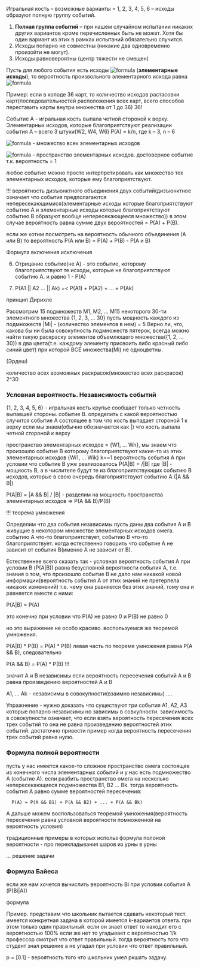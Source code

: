 Игральная кость – возможные варианты = 1, 2, 3, 4, 5, 6 – исходы образуют полную группу событий.

1.	**Полная группа событий** – при нашем случайном испытании никаких других вариантов кроме перечисленных быть не может. Хотя бы один вариант из этих в рамках испытаний обязательно случится.
2.	Исходы попарно не совместны (никакие два одновременно произойти не могут).
3.	Исходы равновероятны (центр тяжести не смещен)

Пусть для любого события есть исходы ![formula](http://latex.codecogs.com/gif.latex?\dpi{150}&space;\large&space;\omega_1&space;,&space;\omega_2&space;,&space;...&space;,&space;\omega_n) (**элементарные исходы**), то вероятность произвольного элементарного исхода равна ![formula](http://latex.codecogs.com/gif.latex?\dpi{120}&space;\large&space;P(\omega_i)&space;=&space;\frac{1}{n})

Пример: если в колоде 36 карт, то количество исходов растасовки карт(последовательностей расположения всех карт, всего способов переставить карты внутри множества от 1 до 36) 36!  

Событие А - игральная кость выпала четной стороной к верху.
Элементарных исходов, которые благоприятствуют реализации события А – всего 3 штуки(W2, W4, W6)
P(A) = k/n, где k – 3, n – 6

![formula](http://latex.codecogs.com/gif.latex?\dpi{120}&space;\large&space;\Omega&space;=&space;\left&space;\{\omega_1,&space;\omega_2,...,\omega_n&space;\right\}) - множество всех элементарных исходов

![formula](http://latex.codecogs.com/gif.latex?\dpi{120}&space;\large&space;P(\Omega)&space;=&space;1) - пространство элементарных исходов. достоверное событие т.к. вероятность = 1

любое событие можно просто интерпретировать как множество тех элементарных исходов, которые ему благоприятствуют.

!!! вероятность дизъюнктного объединения двух событий(дизъюнктное означает что события предполагаются непересекающимися(элементарные исходы которые благоприятствуют событию А и элементарные исходы которые благоприятствуют событию В образуют вообще непересекающееся множество)) в этом случае вероятность равна сумме двух вероятностей = P(A) + P(B).

если же хотим посмотреть на вероятность обычного объединения (А или В) то вероятность P(A или В) = P(A) + P(B) - P(A и B)

Формула включения исключения

6. Отрицание событие(не А) - это событие, которому благоприятствуют те исходы, которые не благоприятствуют событию А.
и равно 1 - Р(А)

7. P(A1 || A2 ... || Ak) =< P(A1) + P(A2) + ... + P(Ak)

принцип Дирихле

Рассмотрим 15 подмножеств М1, М2, ... М15 некоторого 30-ти элементного множества {1, 2, 3, ... 30}
пусть мощность каждого из подмножеств |Mi| - (количество элементов в нем) = 5 
Верно ли, что, какова бы ни была совокупность подмножеств пятерок, всегда можно найти такую раскраску элементов объемлющего множества({1, 2, ... 30}) в два цвета(т.е. каждому элементу присвоить либо красный либо синий цвет) при которой ВСЕ множества(Mi) не одноцветны.

(Эрдеш)

количество всех возможных раскрасок(множество всех раскрасок) 2^30

### Условная вероятность. Независимость событий  
{1, 2, 3, 4, 5, 6} - игральная кость
крупье сообщает только четность выпавшей стороны. событие В.
определить с какой вероятностью случится событие А состоящее в том что кость выпадает стороной 1 к верху если мы знаем(обычно обозначается как |) что кость выпала четной стороной к верху

пространство элементарных исходов = {W1, ... Wn}, мы знаем что произошло событие B которому благоприятствуют какие-то из этих элементарных исходов {Wi1, ... Wik} k>=1
вероятность события А при условии что событие В уже реализовалось P(A|B) = /|B| где |B| - мощность В, а в числителе будут те из благоприятствующих событию В исходов, которые в свою очередь благоприятствуют событию А (|A && B|)

P(A|B) = |A && B| / |B| - разделим на мощность пространства элементарных исходов => P(A && B)/P(B)

!!! теорема умножения

Определим что два события независимы
пусть даны два события А и В живущие в некотором множестве элементарных исходов омега. событию А что-то благоприятствует, событию В что-то благоприятствует. когда естественно говорить что событие А не зависит от события В(именно А не зависит от В).

Естественнее всего сказать так - условная вероятность события А при условии В (P(A|B)) равна безусловной вероятности события А, т.е. знания о том, что произошло событие В не дало нам никакой новой информации(вероятность события А от этих знаний не претерпела никаких изменений) т.е. чему она равняется без этих знаний, тому она и равняется вместе с ними:

P(A|B) = P(A)

это конечно при условии что P(A) не равно 0 и P(B) не равно 0

но это выражение не особо красиво. воспользуемся же теоремой умножения.

P(A|B) * P(B) = P(A) * P(B) 
левая часть по теореме умножения равна P(A && B), следовательно

P(A && B) = P(A) * P(B) !!!

значит А и В независимы если вероятность пересечения событий А и В равна произведению вероятностей А и В


A1, ... Ak - независимы в совокупности(взаимно независимы) ....

Упражнение - нужно доказать что существуют три события A1, A2, A3 которые попарно независимы но зависимы в совкупности.
зависимость в совокупности означает, что если взять вероятность пересечения всех трех событий то она не равна произведению вероятностей этих событий. достаточно привести пример когда вероятность пересечения трех событий равна нулю.


### Формула полной вероятности
пусть у нас имеется какое-то сложное пространство омега состоящее из конечного числа элементарных событий и у нас есть подмножество А (событие А). если разбить пространство омега на несколько непересекающиеся подмножества B1, B2 ... Bk. тогда вероятность события А равно сумме вероятностей пересечения:

      P(A) = P(A && B1) + P(A && B2) + ... + P(A && Bk)

А дальше можем воспользоваться теоремой умножения(вероятность пересечения равна условной вероятности помноженной на вероятность условия)

традиционные примеры в которых использ формула полоной вероятности - про перекладывания шаров из урны в урны

... решение задачи

### Формула Байеса  
если же нам хочется вычислить вероятность Bi при условии события А (P(Bi|A))

формула

Пример. представим что школьник пытается сдавать некоторый тест. имеется конкретная задача в которой имеется k-вариантов ответа. при этом только один правильный.
если он знает ответ то находит его с вероятностью 100% если же нет то угадывает с вероятностью 1/k
профессор смотрит что ответ правильный. тогда вероятность того что студент знал решение а не угадал при условии что ответ правильный.
 
p = [0.1] - вероятность того что школьник умел ркшать задачу.
